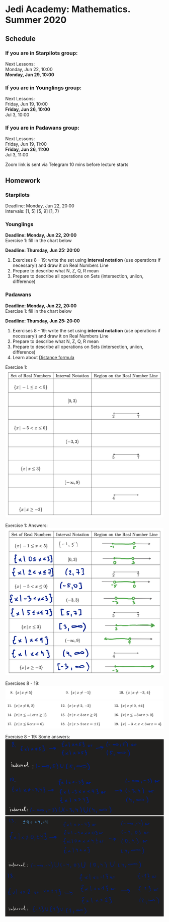 # Jedi Academy: Mathematics. Summer 2020

## Schedule

### If you are in Starpilots group:
Next Lessons: <br>
Monday, Jun 22, 10:00 <br>
**Monday, Jun 29, 10:00**
 
### If you are in Younglings group:
Next Lessons: <br>
Friday, Jun 19, 10:00 <br>
**Friday, Jun 26, 10:00** <br>
Jul 3, 10:00

### If you are in Padawans group:
Next Lessons: <br>
Friday, Jun 19, 11:00 <br>
**Friday, Jun 26, 11:00** <br>
Jul 3, 11:00

Zoom link is sent via Telegram 10 mins before lecture starts

## Homework
### Starpilots
Deadline: Monday, Jun 22, 20:00 <br>
Intervals:
[1, 5]
[5, 9]
[1, 7)

### Younglings
**Deadline: Monday, Jun 22, 20:00** <br>
Exercise 1: fill in the chart below

**Deadline: Thursday, Jun 25: 20:00** <br>
1. Exercises 8 - 19: write the set using **interval notation** (use operations if necessary!) and draw it on Real Numbers Line <br>
2. Prepare to describe what N, Z, Q, R mean <br>
3. Prepare to describe all operations on Sets (intersection, uniion, difference)

### Padawans
**Deadline: Monday, Jun 22, 20:00** <br>
Exercise 1: fill in the chart below

**Deadline: Thursday, Jun 25: 20:00** <br>
1. Exercises 8 - 19: write the set using **interval notation** (use operations if necessary!) and draw it on Real Numbers Line <br>
2. Prepare to describe what N, Z, Q, R mean <br>
3. Prepare to describe all operations on Sets (intersection, uniion, difference) <br>
4. Learn about [Distance formula](https://www.khanacademy.org/math/basic-geo/basic-geometry-pythagorean-theorem/pythagorean-theorem-distance/a/distance-formula)


Exercise 1: <br>
![Exercise 1: Chart](https://raw.githubusercontent.com/lanavasilieva/jedi-maths/master/Screen%20Shot%202020-06-19%20at%2011.41.32%20AM.png)

Exercise 1: Answers: <br>
![!Exercise 1: Answers](https://raw.githubusercontent.com/lanavasilieva/jedi-maths/master/Screen%20Shot%202020-06-25%20at%2010.48.14%20PM.png)

Exercises 8 - 19: <br>
![Exercise 8 - 10](https://raw.githubusercontent.com/lanavasilieva/jedi-maths/master/Screen%20Shot%202020-06-19%20at%2011.41.41%20AM.png)
![Exercise 11 - 19](https://raw.githubusercontent.com/lanavasilieva/jedi-maths/master/Screen%20Shot%202020-06-19%20at%2011.41.52%20AM.png)

Exercise 8 - 19: Some answers: <br>
![Exercise 8 - 19: Some answers I](https://raw.githubusercontent.com/lanavasilieva/jedi-maths/master/Screen%20Shot%202020-06-25%20at%2010.48.38%20PM.png)
![Exercise 8 - 19: Some answers II](https://raw.githubusercontent.com/lanavasilieva/jedi-maths/master/Screen%20Shot%202020-06-25%20at%2010.48.54%20PM.png)
